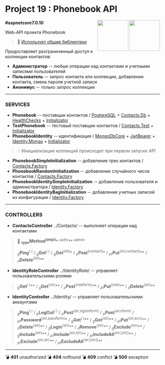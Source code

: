 # Project 19 : Phonebook API

<img align="right" width="100" height="100" src="https://github.com/rozhkovsvyat/Project19.API/assets/71471748/004210d4-8df8-4e8f-974c-c5dbcb5a0a18">
<img align="right" width="100" height="100" src="https://github.com/rozhkovsvyat/Project19.API/assets/71471748/4acc1bb8-d45b-44fe-9146-0eaf5c698709">

**#aspnetcore7.0.10**

Web-API проекта Phonebook

> :link: [Использует общие библиотеки](https://github.com/rozhkovsvyat/Project19.Libs)

Предоставляет разграниченный доступ к коллекции контактов:
* **Администратор** -- любые операции над контактами и учетными записями пользователей
* **Пользователь** -- запрос контакта или коллекции, добавление контакта, смена пароля учетной записи
* **Анонимус** -- только запрос коллекции

---

### SERVICES

* **Phonebook** -- поставщик контактов / [PostgreSQL](https://www.nuget.org/packages/Npgsql.EntityFrameworkCore.PostgreSQL) + [Contacts.Db](https://www.nuget.org/packages/RozhkovSvyat.Project19.Models.Contacts.Db) + [HealthChecks](https://www.nuget.org/packages/Microsoft.Extensions.Diagnostics.HealthChecks.EntityFrameworkCore) + [Initializator](https://www.nuget.org/packages/RozhkovSvyat.Project19.Services.Initializator)
* **TestPhonebook** -- тестовый поставщик контактов / [Contacts.Test](https://www.nuget.org/packages/RozhkovSvyat.Project19.Models.Contacts.Test) + [Initializator](https://www.nuget.org/packages/RozhkovSvyat.Project19.Services.Initializator)
* **PhonebookIdentity** -- идентификация / [MongoDbCore](https://www.nuget.org/packages/AspNetCore.Identity.MongoDbCore) + [JwtBearer](https://www.nuget.org/packages/Microsoft.AspNetCore.Authentication.JwtBearer) + [Identity.Mongo](https://www.nuget.org/packages/RozhkovSvyat.Project19.Models.Identity.Mongo) + [Initializator](https://www.nuget.org/packages/RozhkovSvyat.Project19.Services.Initializator)
> :bulb: Инициализация коллекций происходит при первом запуске API
* **PhonebookSimpleInitialization** -- добавление трех контактов / [Contacts.Factory](https://www.nuget.org/packages/RozhkovSvyat.Project19.Models.Contacts.Factory)
* **PhonebookRandomInitialization** -- добавление случайного числа контактов / [Contacts.Factory](https://www.nuget.org/packages/RozhkovSvyat.Project19.Models.Contacts.Factory)
* **PhonebookIdentitySimpleInitialization** -- добавление пользователя и администратора / [Identity.Factory](https://www.nuget.org/packages/RozhkovSvyat.Project19.Models.Identity.Factory)
* **PhonebookIdentityBagInitialization** -- добавление учетных записей из конфигурации / [Identity.Factory](https://www.nuget.org/packages/RozhkovSvyat.Project19.Models.Identity.Factory)

---

### CONTROLLERS

* **ContactsController** ../Contacts/ -- выполняет операции над контактами

> :memo: **<sub>_type_</sub>Method<sup>(args)**</sup>*<sup>-auth/</sup>**<sup>-аdmin</sup>
>
> <sub>_g_</sub>**Ping**</sub><sup>( )</sup> / <sub>_g_</sub>**Get**<sup>( )</sup> / <sub>_g_</sub>**Get**<sup>(int)</sup>* / <sub>_p_</sub>**Post**<sup>(contact)</sup>* / <sub>_pt_</sub>**Put**<sup>(int,contact)</sup>** / <sub>_d_</sub>**Delete**<sup>(int)</sup>**

* **IdentityRoleController** ../IdentityRole/ -- управляет пользовательскими ролями

> <sub>_g_</sub>**Get**<sup>( )</sup>** / <sub>_g_</sub>**Get**<sup>(str)</sup>** / <sub>_p_</sub>**Post**<sup>(roleform)</sup>** / <sub>_pt_</sub>**Put**<sup>(role)</sup>** / <sub>_d_</sub>**Delete**<sup>(str)</sup>**

* **IdentityController** ../Identity/ -- управляет пользовательскими аккаунтами

> <sub>_g_</sub>**Ping**<sup>( )</sup> / <sub>_p_</sub>**LogOut**<sup>( )</sup> / <sub>_p_</sub>**Post**<sup>(str,signinform)</sup> / <sub>_p_</sub>**Post**<sup>(accform)</sup> / <sub>_pt_</sub>**Password**<sup>(str,passform)</sup>* / <sub>_g_</sub>**Get**<sup>( )</sup>** / <sub>_g_</sub>**Get**<sup>(str)</sup>** / <sub>_pt_</sub>**Put**<sup>(str,acc)</sup>** / <sub>_d_</sub>**Delete**<sup>(str)</sup>** / <sub>_g_</sub>**Login**<sup>(str)</sup>** / <sub>_d_</sub>**Remove**<sup>(str)</sup>** / <sub>_g_</sub>**Exclude**<sup>(str)</sup>** / <sub>_g_</sub>**Include**<sup>(str)</sup>** / <sub>_pt_</sub>**Include**<sup>(str,str)</sup>** / <sub>_pt_</sub>**IncludeAll**<sup>(str,[str])</sup>** / <sub>_pt_</sub>**Exclude**<sup>(str,str)</sup>** / <sub>_pt_</sub>**ExcludeAll**<sup>(str,[str])</sup>**


---

:bomb: **401** unauthorized
:bomb: **404** notfound
:bomb: **409** conflict
:bomb: **500** exception
